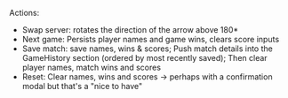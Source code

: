 Actions:
- Swap server: rotates the direction of the arrow above 180*
- Next game: Persists player names and game wins, clears score inputs
- Save match: save names, wins & scores; Push match details into the GameHistory section (ordered by most recently saved); Then clear player names, match wins and scores
- Reset: Clear names, wins and scores -> perhaps with a confirmation modal but that's a "nice to have"